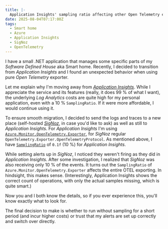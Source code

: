 ```yaml
---
title: |-
  Application Insights' sampling ratio affecting other Open Telemetry exports
date: 2025-08-04T07:17:00Z
tags:
  - Smart home
  - Azure
  - Application Insights
  - SigNoz
  - OpenTelemetry
---
```

I have a small .NET application that manages some specific parts of my _Software Defined House_ aka Smart home. Recently, I decided to transition from _Application Insights_ and I found an unexpected behavior when using pure _Open Telemetry_ exporter.

<!-- excerpt -->

Let me explain why I'm moving away from [_Application Insights_][3]. While I appreciate the service and its features (really, it does 99 % of what I want), the underlying _Log Analytics_ costs are quite high for my personal application, even with a 10 % `SamplingRatio`. If it were more affordable, I would continue using it.

To ensure smooth migration, I decided to send the logs and traces to a new place (self-hosted [_SigNoz_][4], in case you'd like to ask) as well as still to _Application Insights_. For _Application Insights_ I'm using [`Azure.Monitor.OpenTelemetry.Exporter`][1], for _SigNoz_ regular ` OpenTelemetry.Exporter.OpenTelemetryProtocol`. As mentioned above, I have [`SamplingRatio`][2] of `0.1f` (10 %)  for _Application Insights_. 

While setting alerts up in _SigNoz_, I noticed they weren't firing as they did in _Application Insights_. After some investigation, I realized that _SigNoz_ was also receiving only 10 % of the events. It turns out the `SamplingRatio` of `Azure.Monitor.OpenTelemetry.Exporter` affects the entire OTEL exporting. In hindsight, this makes sense. (Interestingly, Application Insights shows the correct count of operations, with only the actual samples missing, which is quite smart.)

Now you and I both know the details, so if you ever experience this, you'll know exactly what to look for.

The final decision to make is whether to run without sampling for a short period (and incur higher costs) or trust that my alerts are set up correctly and switch over directly.

[1]: https://www.nuget.org/packages/Azure.Monitor.OpenTelemetry.Exporter
[2]: https://learn.microsoft.com/en-us/dotnet/api/azure.monitor.opentelemetry.exporter.azuremonitorexporteroptions.samplingratio
[3]: https://learn.microsoft.com/en-us/azure/azure-monitor/app/app-insights-overview
[4]: https://signoz.io/